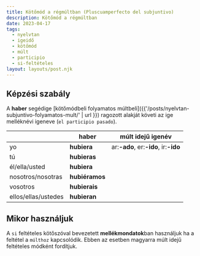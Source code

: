 ```yaml
---
title: Kötőmód a régmúltban (Pluscuamperfecto del subjuntivo)
description: Kötőmód a régmúltban
date: 2023-04-17
tags:
  - nyelvtan
  - igeidő
  - kötőmód
  - múlt
  - participio
  - si-feltételes
layout: layouts/post.njk
---
```


## Képzési szabály

A **haber** segédige [kötőmódbeli folyamatos múltbeli]({{'/posts/nyelvtan-subjuntivo-folyamatos-mult/' | url }}) ragozott alakját követi az ige melléknévi igeneve (`el participio pasado`).

&nbsp;|haber|múlt idejű igenév
----|----|----
yo|**hubiera**| ar:**-ado**, er:**-ido**, ir:**-ido**
tú|**hubieras**|
él/ella/usted|**hubiera**|
nosotros/nosotras|**hubiéramos**|
vosotros|**hubierais**|
ellos/ellas/ustedes|**hubieran**|

## Mikor használjuk

A `si` feltételes kötőszóval bevezetett **mellékmondatok**ban használjuk ha a feltétel a `múlthoz` kapcsolódik.
Ebben az esetben magyarra múlt idejű feltételes módként fordítjuk.
